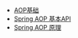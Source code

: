 * [AOP基础](/java/spring-aop/README)
* [Spring AOP 基本API](/java/spring-aop/2-use)
* [Spring AOP 原理](/java/spring-aop/3-springaopsource)